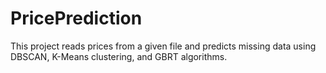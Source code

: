# PricePrediction
This project reads prices from a given file and predicts missing data using DBSCAN, K-Means clustering, and GBRT algorithms.
